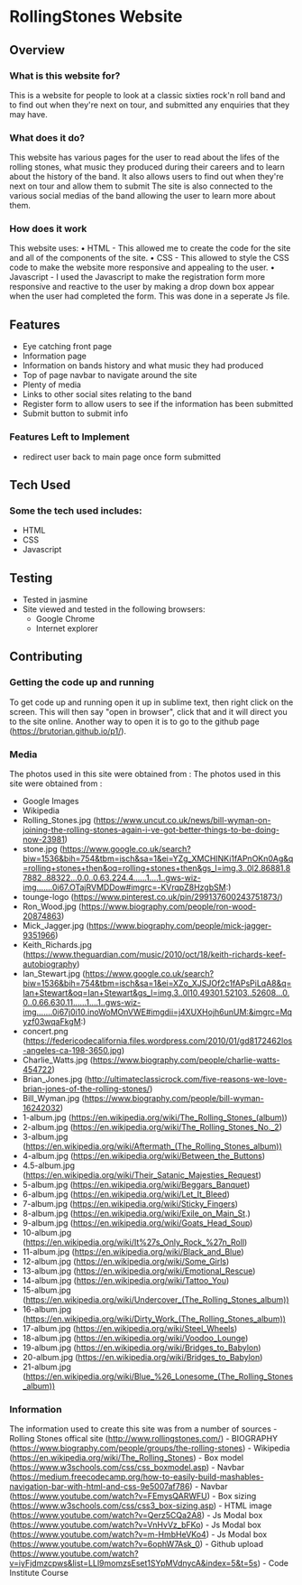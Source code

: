 # RollingStones Website
 
## Overview
 
### What is this website for?
 
This is a website for people to look at a classic sixties rock'n roll band and to find out when they're next on tour, and submitted any enquiries that they may have.
 
### What does it do?

This website has various pages for the user to read about the lifes of the rolling stones, what music they produced during their careers and to learn about the history of the band. It also allows users to find out when they're next on tour and allow them to submit The site is also connected to the various social medias of the band allowing the user to learn more about them.
 
### How does it work
 
This website uses:
  • HTML - This allowed me to create the code for the site and all of the components of the site.
  • CSS - This allowed to style the CSS code to make the website more responsive and appealing to the user.
  • Javascript - I used the Javascript to make the registration form more responsive and reactive to the user by making a drop down box appear when the user had completed the form. This was done in a seperate Js file.

## Features
- Eye catching front page
- Information page
- Information on bands history and what music they had produced
- Top of page navbar to navigate around the site
- Plenty of media
- Links to other social sites relating to the band
- Register form to allow users to see if the information has been submitted
- Submit button to submit info

### Features Left to Implement
- redirect user back to main page once form submitted

## Tech Used

### Some the tech used includes:
- HTML
- CSS
- Javascript

  

## Testing
- Tested in jasmine
- Site viewed and tested in the following browsers:
  - Google Chrome
  - Internet explorer

## Contributing
 
### Getting the code up and running
To get code up and running open it up in sublime text, then right click on the screen. This will then say "open in browser", click that and it will direct you to the site online. Another way to open it is to go to the github page (https://brutorian.github.io/p1/).

### Media
The photos used in this site were obtained from :
The photos used in this site were obtained from :
- Google Images
- Wikipedia
- Rolling_Stones.jpg (https://www.uncut.co.uk/news/bill-wyman-on-joining-the-rolling-stones-again-i-ve-got-better-things-to-be-doing-now-23981)
- stone.jpg (https://www.google.co.uk/search?biw=1536&bih=754&tbm=isch&sa=1&ei=YZg_XMCHINKi1fAPnOKn0Ag&q=rolling+stones+then&oq=rolling+stones+then&gs_l=img.3..0l2.86881.87882..88322...0.0..0.63.224.4......1....1..gws-wiz-img.......0i67.OTajRVMDDow#imgrc=-KVrqpZ8HzgbSM:)
- tounge-logo (https://www.pinterest.co.uk/pin/299137600243751873/)
- Ron_Wood.jpg (https://www.biography.com/people/ron-wood-20874863)
- Mick_Jagger.jpg (https://www.biography.com/people/mick-jagger-9351966)
- Keith_Richards.jpg (https://www.theguardian.com/music/2010/oct/18/keith-richards-keef-autobiography)
- Ian_Stewart.jpg (https://www.google.co.uk/search?biw=1536&bih=754&tbm=isch&sa=1&ei=XZo_XJSJOf2c1fAPsPiLqA8&q=Ian+Stewart&oq=Ian+Stewart&gs_l=img.3..0l10.49301.52103..52608...0.0..0.66.630.11......1....1..gws-wiz-img.......0i67j0i10.inoWoMOnVWE#imgdii=j4XUXHojh6unUM:&imgrc=Mqyzf03wqaFkgM:)
- concert.png (https://federicodecalifornia.files.wordpress.com/2010/01/gd8172462los-angeles-ca-198-3650.jpg)
- Charlie_Watts.jpg (https://www.biography.com/people/charlie-watts-454722)
- Brian_Jones.jpg (http://ultimateclassicrock.com/five-reasons-we-love-brian-jones-of-the-rolling-stones/)
- Bill_Wyman.jpg (https://www.biography.com/people/bill-wyman-16242032)
- 1-album.jpg (https://en.wikipedia.org/wiki/The_Rolling_Stones_(album))
- 2-album.jpg (https://en.wikipedia.org/wiki/The_Rolling_Stones_No._2)
- 3-album.jpg (https://en.wikipedia.org/wiki/Aftermath_(The_Rolling_Stones_album))
- 4-album.jpg (https://en.wikipedia.org/wiki/Between_the_Buttons)
- 4.5-album.jpg (https://en.wikipedia.org/wiki/Their_Satanic_Majesties_Request)
- 5-album.jpg (https://en.wikipedia.org/wiki/Beggars_Banquet)
- 6-album.jpg (https://en.wikipedia.org/wiki/Let_It_Bleed)
- 7-album.jpg (https://en.wikipedia.org/wiki/Sticky_Fingers)
- 8-album.jpg (https://en.wikipedia.org/wiki/Exile_on_Main_St.)
- 9-album.jpg (https://en.wikipedia.org/wiki/Goats_Head_Soup)
- 10-album.jpg (https://en.wikipedia.org/wiki/It%27s_Only_Rock_%27n_Roll)
- 11-album.jpg (https://en.wikipedia.org/wiki/Black_and_Blue)
- 12-album.jpg (https://en.wikipedia.org/wiki/Some_Girls)
- 13-album.jpg (https://en.wikipedia.org/wiki/Emotional_Rescue)
- 14-album.jpg (https://en.wikipedia.org/wiki/Tattoo_You)
- 15-album.jpg (https://en.wikipedia.org/wiki/Undercover_(The_Rolling_Stones_album))
- 16-album.jpg (https://en.wikipedia.org/wiki/Dirty_Work_(The_Rolling_Stones_album))
- 17-album.jpg (https://en.wikipedia.org/wiki/Steel_Wheels)
- 18-album.jpg (https://en.wikipedia.org/wiki/Voodoo_Lounge)
- 19-album.jpg (https://en.wikipedia.org/wiki/Bridges_to_Babylon)
- 20-album.jpg (https://en.wikipedia.org/wiki/Bridges_to_Babylon)
- 21-album.jpg (https://en.wikipedia.org/wiki/Blue_%26_Lonesome_(The_Rolling_Stones_album))

### Information
The information used to create this site was from a number of sources
    - Rolling Stones offical site (http://www.rollingstones.com/) 
    - BIOGRAPHY (https://www.biography.com/people/groups/the-rolling-stones)
    - Wikipedia (https://en.wikipedia.org/wiki/The_Rolling_Stones)
    - Box model (https://www.w3schools.com/css/css_boxmodel.asp)
    - Navbar (https://medium.freecodecamp.org/how-to-easily-build-mashables-navigation-bar-with-html-and-css-9e5007af786)
    - Navbar (https://www.youtube.com/watch?v=FEmysQARWFU)
    - Box sizing (https://www.w3schools.com/css/css3_box-sizing.asp)
    - HTML image (https://www.youtube.com/watch?v=Qerz5CQa2A8)
    - Js Modal box (https://www.youtube.com/watch?v=VnHvVz_bFKo)
    - Js Modal box (https://www.youtube.com/watch?v=m-HmbHeVKo4)
    - Js Modal box (https://www.youtube.com/watch?v=6ophW7Ask_0)
    - Github upload (https://www.youtube.com/watch?v=iyFjdmzcpws&list=LLl9momzsEset1SYpMVdnycA&index=5&t=5s)
    - Code Institute Course
    
